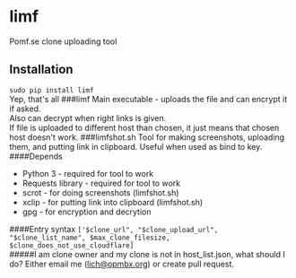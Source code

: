 # limf 
Pomf.se clone uploading tool
## Installation 
`sudo pip install limf`  
Yep, that's all
###limf
Main executable - uploads the file and can encrypt it if asked.  
Also can decrypt when right links is given.  
If file is uploaded to different host than chosen, it
just means that chosen host doesn't work.
###limfshot.sh 
Tool for making screenshots, uploading them, and putting link in clipboard.
Useful when used as bind to key.
####Depends
* Python 3 - required for tool to work
* Requests library - required for tool to work
* scrot - for doing screenshots (limfshot.sh)
* xclip - for putting link into clipboard (limfshot.sh)
* gpg - for encryption and decrytion  

####Entry syntax 
`['$clone_url", "$clone_upload_url", "$clone_list_name", $max_clone_filesize, $clone_does_not_use_cloudflare]`  
#####I am clone owner and my clone is not in host_list.json, what should I do?
Either email me (lich@opmbx.org) or create pull request. 
